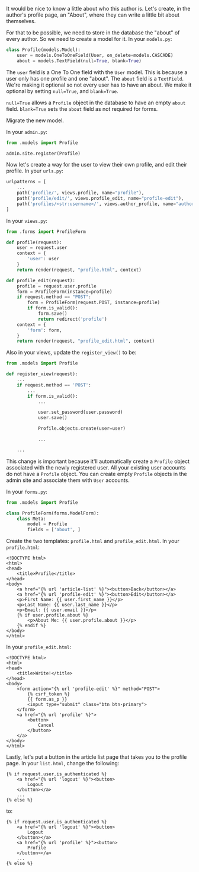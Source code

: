 It would be nice to know a little about who this author is. Let's create, in the author's profile page, an "About", where they can write a little bit about themselves.

For that to be possible, we need to store in the database the "about" of every author. So we need to create a model for it. In your `models.py`:
```python
class Profile(models.Model):
    user = models.OneToOneField(User, on_delete=models.CASCADE)
    about = models.TextField(null=True, blank=True)
```

The `user` field is a One To One field with the `User` model. This is because a user only has one profile and one "about". The `about` field is a `TextField`. We're making it optional so not every user has to have an about. We make it optional by setting `null=True`, and `blank=True`.

`null=True` allows a `Profile` object in the database to have an empty `about` field. `blank=True` sets the `about` field as not required for forms.

Migrate the new model.

In your `admin.py`:
```python
from .models import Profile

admin.site.register(Profile)
```

Now let's create a way for the user to view their own profile, and edit their profile. In your `urls.py`:
```python
urlpatterns = [
    ...
    path('profile/', views.profile, name="profile"),
    path('profile/edit/', views.profile_edit, name="profile-edit"),
    path('profiles/<str:username>/', views.author_profile, name="author-profile"),
]
```

In your `views.py`:
```python
from .forms import ProfileForm

def profile(request):
    user = request.user
    context = {
        'user': user
    }
    return render(request, "profile.html", context)

def profile_edit(request):
    profile = request.user.profile
    form = ProfileForm(instance=profile)
    if request.method == "POST":
        form = ProfileForm(request.POST, instance=profile)
        if form.is_valid():
            form.save()
            return redirect('profile')
    context = {
        'form': form,
    }
    return render(request, "profile_edit.html", context)
```

Also in your views, update the `register_view()` to be:
```python
from .models import Profile

def register_view(request):
    ...
    if request.method == 'POST':
        ...
        if form.is_valid():
            ...

            user.set_password(user.password)
            user.save()

            Profile.objects.create(user=user)

            ...

    ...
```

This change is important because it'll automatically create a `Profile` object associated with the newly registered user. All your existing user accounts do not have a `Profile` object. You can create empty `Profile` objects in the admin site and associate them with `User` accounts.

In your `forms.py`:
```python
from .models import Profile

class ProfileForm(forms.ModelForm):
    class Meta:
        model = Profile
        fields = ['about', ]
```

Create the two templates: `profile.html` and `profile_edit.html`. In your `profile.html`:
```django
<!DOCTYPE html>
<html>
<head>
    <title>Profile</title>
</head>
<body>
    <a href="{% url 'article-list' %}"><button>Back</button></a>
    <a href="{% url 'profile-edit' %}"><button>Edit</button></a>
    <p>First Name: {{ user.first_name }}</p>
    <p>Last Name: {{ user.last_name }}</p>
    <p>Email: {{ user.email }}</p>
    {% if user.profile.about %}
        <p>About Me: {{ user.profile.about }}</p>
    {% endif %}
</body>
</html>
```

In your `profile_edit.html`:
```django
<!DOCTYPE html>
<html>
<head>
    <title>Write!</title>
</head>
<body>
    <form action="{% url 'profile-edit' %}" method="POST">
        {% csrf_token %}
        {{ form.as_p }}
        <input type="submit" class="btn btn-primary">
    </form>
    <a href="{% url 'profile' %}">
        <button>
            Cancel
        </button>
    </a>
</body>
</html>
```

Lastly, let's put a button in the article list page that takes you to the profile page. In your `list.html`, change the following:
```django
{% if request.user.is_authenticated %}
    <a href="{% url 'logout' %}"><button>
        Logout
    </button></a>
    ...
{% else %}
```
to:
```django
{% if request.user.is_authenticated %}
    <a href="{% url 'logout' %}"><button>
        Logout
    </button></a>
    <a href="{% url 'profile' %}"><button>
        Profile
    </button></a>
    ...
{% else %}
```